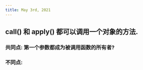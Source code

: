 ```yaml
---
title: May 3rd, 2021
---
```


## call() 和 apply() 都可以调用一个对象的方法.
### 共同点: 第一个参数都成为被调用函数的所有者?
### 不同点:
